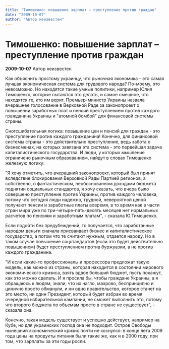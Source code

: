 ```yaml
---
title: "Тимошенко: повышение зарплат – преступление против граждан"
date: "2009-10-07"
author: "Автор неизвестен"
---
```


# Тимошенко: повышение зарплат – преступление против граждан

**2009-10-07** Автор неизвестен

Как объяснить простому украинцу, что рыночная экономика - это самая лучшая экономическая система для трудового народа? По-моему, это невозможно. Но находятся такие умные политики, например Юлия Тимошенко, которые пытаются это делать, и самое смешное, что находятся те, кто им верит. Премьер-министр Украины назвала вчерашнее голосование в Верховной Раде за законопроект о повышении заработных плат и пенсий преступлением против каждого гражданина Украины и "атомной бомбой" для финансовой системы страны.

Сногсшибательная логика: повышение цен и пенсий для граждан - это преступление против каждого гражданина! Конечно, для финансовой системы страны - это действительно преступление, ведь забота о бизнесменах, на которых завязана эта система - это первейшая задача капиталистического государства. И люди, у которых мышление ограничено рыночным образованием, найдут в словах Тимошенко железную логику:

"Я хочу отметить, что вчерашний законопроект, который был принят вследствие блокирования Верховной Рады Партией регионов, а собственно, о фантастическом, необоснованном доходами бюджета поднятии социальных стандартов, я хочу сказать, что вчера было совершено преступление против Украины, против каждого человека, потому что сегодня люди надежно, трудной, невероятной ценой получают пенсии и заработные платы вовремя, в то время как в части стран мира уже по три-четыре-пять-десять месяцев нет нормальных расчетов по пенсиям и заработным платам", - сказала Ю.Тимошенко.

Если подойти без предубеждений, то получается, что заработанные народом деньги сначала присваивает бизнес и капиталистическое государство, а потом что те считают нужным, отдается народу. Но в таком случае повышение соцстандартов (если это будет действительно повышением) будет преступлением против буржуазии, а не против каждого гражданина.

"И если какие-то профессионалы и профессора предложат такую модель, как можно из страны, которая находится в состоянии мирового экономического кризиса, взять вдвое больший бюджет, пусть покажут, как это можно сделать. И я просила бы, чтобы граждане Украины, а я обращаюсь к людям, знали, что их нагло, махрово, беспринципно и цинично просто обманули, и ни одно правительство, которое станет на это место, ни один Президент, который будет избран во время очередной избирательной кампании, не сможет выполнить это, потому что второго бюджета по объемам просто в стране не существует", - сказала она.

Конечно, такая модель существует и успешно действует, например на Кубе, но для украинских господ она не подходит. Остров Свободы нынешний экономический кризис почти не коснулся: в конце лета 2009 года цены на продукты питания были такие же, как и в 2000 году, при том, что зарплаты за эти годы росли.